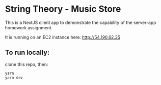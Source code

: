 # String Theory - Music Store

This is a NextJS client app to demonstrate the capability of the server-app homework assignment.

It is running on an EC2 instance here: http://54.190.62.35

## To run locally:

clone this repo, then:

```
yarn
yarn dev
```
